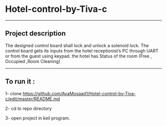 # Hotel-control-by-Tiva-c
---
## Project description
The designed control board shall lock and unlock a solenoid lock. The control board gets its inputs from the hotel receptionist’s PC through UART or from the guest using keypad.
the hotel has Status of the room (Free , Occupied ,Room Cleaning)

---

## To run it :
  1- clone https://github.com/AyaMosaad1/Hotel-control-by-Tiva-c/edit/master/README.md
      
  2- cd to repo directory
  
  3- open project in keil program.
